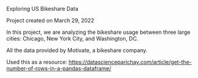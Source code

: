 Exploring US Bikeshare Data

Project created on March 29, 2022

In this project, we are analyzing the bikeshare usage between three large cities: Chicago, New York City, and Washington, DC.

All the data provided by Motivate, a bikeshare company.

Used this as a resource:
https://datascienceparichay.com/article/get-the-number-of-rows-in-a-pandas-dataframe/


